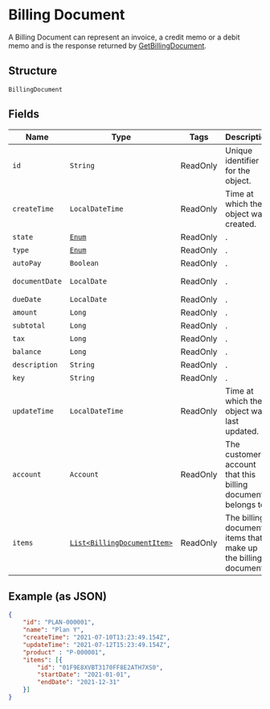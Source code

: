 
# Billing Document

A Billing Document can represent an invoice, a credit memo or a debit memo and is the response returned by [GetBillingDocument](/doc/billing-document.md#get-billing-document).

## Structure

`BillingDocument`

## Fields

| Name | Type | Tags | Description | Getter |
|  --- | --- | --- | --- | --- |
| `id` | `String` | ReadOnly | Unique identifier for the object. | String getId() |
| `createTime` | `LocalDateTime` | ReadOnly | Time at which the object was created. | LocalDateTime getCreateTime() |
| `state` | [`Enum`](/doc/models/billing-document-state.md) | ReadOnly | . | String getState() |
| `type` | [`Enum`](/doc/models/billing-document-type.md) | ReadOnly | . | String getType() |
| `autoPay` | `Boolean` | ReadOnly | . | Boolean getAutoPay() |
| `documentDate` | `LocalDate` | ReadOnly | . | LocalDate getDocumentDate() |
| `dueDate` | `LocalDate` | ReadOnly | . | LocalDate getDueDate() |
| `amount` | `Long` | ReadOnly | . | Long getAmount() |
| `subtotal` | `Long` | ReadOnly | . | Long getSubtotal() |
| `tax` | `Long` | ReadOnly | . | Long getTax() |
| `balance` | `Long` | ReadOnly | . | Long getBalance() |
| `description` | `String` | ReadOnly | . | String getDescription() |
| `key` | `String` | ReadOnly | . | String getKey() |
| `updateTime` | `LocalDateTime` | ReadOnly | Time at which the object was last updated. | LocalDateTime getUpdateTime() |
| `account` | `Account` | ReadOnly | The customer account that this billing document belongs to. | String getAccount() |
| `items` | [`List<BillingDocumentItem>`](/doc/models/billing-document-item.md) | ReadOnly | The billing document items that make up the billing document. | `List<BillingDocumentItem>` getItems() |

## Example (as JSON)

```json
{
    "id": "PLAN-000001",
    "name": "Plan Y",
    "createTime": "2021-07-10T13:23:49.154Z",
    "updateTime": "2021-07-12T15:23:49.154Z",
    "product" : "P-000001",
    "items": [{
        "id": "01F9E8XVBT3170FF8E2ATH7XS0",
        "startDate": "2021-01-01",
        "endDate": "2021-12-31"
    }]
}
```
